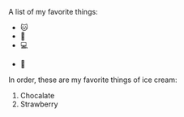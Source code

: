 A list of my favorite things:
* 🐱
* 🐶
* 💻
- 🐐


In order, these are my favorite things of ice cream:
1. Chocalate
2. Strawberry
